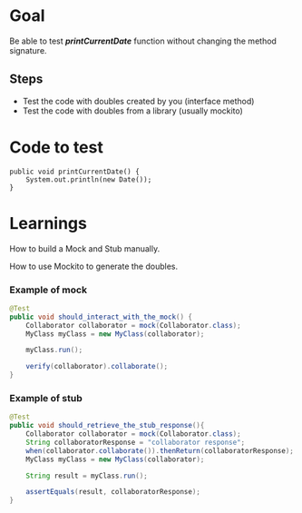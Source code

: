 # Goal
Be able to test ***printCurrentDate*** function without changing the method signature.

## Steps

* Test the code with doubles created by you (interface method)
* Test the code with doubles from a library (usually mockito)

# Code to test
	public void printCurrentDate() {
		System.out.println(new Date());
	}


# Learnings
How to build a Mock and Stub manually.

How to use Mockito to generate the doubles.

### Example of mock
```java
@Test
public void should_interact_with_the_mock() {
    Collaborator collaborator = mock(Collaborator.class);
    MyClass myClass = new MyClass(collaborator);

    myClass.run();

    verify(collaborator).collaborate();
}
```

### Example of stub


```java
@Test
public void should_retrieve_the_stub_response(){
    Collaborator collaborator = mock(Collaborator.class);
    String collaboratorResponse = "collaborator response";
    when(collaborator.collaborate()).thenReturn(collaboratorResponse);
    MyClass myClass = new MyClass(collaborator);

    String result = myClass.run();

    assertEquals(result, collaboratorResponse);
}
```
